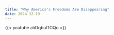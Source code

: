 ```yaml
---
title: "Why America's Freedoms Are Disappearing"
date: 2024-12-19
---
```


{{< youtube ahDqbulTOQo >}}
